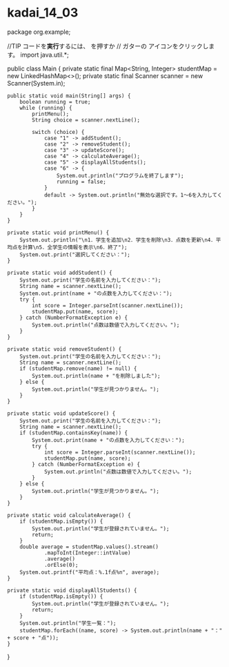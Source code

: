 # kadai_14_03
package org.example;

//TIP コードを<b>実行</b>するには、<shortcut actionId="Run"/> を押すか
// ガターの <icon src="AllIcons.Actions.Execute"/> アイコンをクリックします。
import java.util.*;

public class Main {
    private static final Map<String, Integer> studentMap = new LinkedHashMap<>();
    private static final Scanner scanner = new Scanner(System.in);

    public static void main(String[] args) {
        boolean running = true;
        while (running) {
            printMenu();
            String choice = scanner.nextLine();

            switch (choice) {
                case "1" -> addStudent();
                case "2" -> removeStudent();
                case "3" -> updateScore();
                case "4" -> calculateAverage();
                case "5" -> displayAllStudents();
                case "6" -> {
                    System.out.println("プログラムを終了します");
                    running = false;
                }
                default -> System.out.println("無効な選択です。1〜6を入力してください。");
            }
        }
    }

    private static void printMenu() {
        System.out.println("\n1．学生を追加\n2．学生を削除\n3．点数を更新\n4．平均点を計算\n5．全学生の情報を表示\n6．終了");
        System.out.print("選択してください：");
    }

    private static void addStudent() {
        System.out.print("学生の名前を入力してください：");
        String name = scanner.nextLine();
        System.out.print(name + "の点数を入力してください：");
        try {
            int score = Integer.parseInt(scanner.nextLine());
            studentMap.put(name, score);
        } catch (NumberFormatException e) {
            System.out.println("点数は数値で入力してください。");
        }
    }

    private static void removeStudent() {
        System.out.print("学生の名前を入力してください：");
        String name = scanner.nextLine();
        if (studentMap.remove(name) != null) {
            System.out.println(name + "を削除しました");
        } else {
            System.out.println("学生が見つかりません。");
        }
    }

    private static void updateScore() {
        System.out.print("学生の名前を入力してください：");
        String name = scanner.nextLine();
        if (studentMap.containsKey(name)) {
            System.out.print(name + "の点数を入力してください：");
            try {
                int score = Integer.parseInt(scanner.nextLine());
                studentMap.put(name, score);
            } catch (NumberFormatException e) {
                System.out.println("点数は数値で入力してください。");
            }
        } else {
            System.out.println("学生が見つかりません。");
        }
    }

    private static void calculateAverage() {
        if (studentMap.isEmpty()) {
            System.out.println("学生が登録されていません。");
            return;
        }
        double average = studentMap.values().stream()
                .mapToInt(Integer::intValue)
                .average()
                .orElse(0);
        System.out.printf("平均点：%.1f点%n", average);
    }

    private static void displayAllStudents() {
        if (studentMap.isEmpty()) {
            System.out.println("学生が登録されていません。");
            return;
        }
        System.out.println("学生一覧：");
        studentMap.forEach((name, score) -> System.out.println(name + "：" + score + "点"));
    }
}
